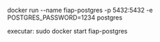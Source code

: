 docker run --name fiap-postgres -p 5432:5432 -e POSTGRES_PASSWORD=1234 postgres

executar:
sudo docker start fiap-postgres